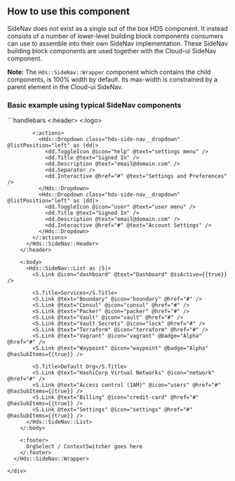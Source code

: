## How to use this component

SideNav does not exist as a single out of the box HDS component. It instead consists of a number of lower-level building block components consumers can use to assemble into their own SideNav implementation. These SideNav building block components are used together with the Cloud-ui SideNav component.

**Note:** The `Hds::SideNav::Wrapper` component which contains the child components, is 100% width by default. Its max-width is constrained by a parent element in the Cloud-ui SideNav.

### Basic example using typical SideNav components

<div class="doc-side-nav-width">
  ```handlebars
      <Hds::SideNav::Wrapper>
        <:header>
          <Hds::SideNav::Header>
            <:logo>
              <Hds::SideNav::HomeLink @icon="hashicorp" @ariaLabel="HashiCorp" @href="#" />
            </:logo>

            <:actions>
              <Hds::Dropdown class="hds-side-nav__dropdown" @listPosition="left" as |dd|>
                <dd.ToggleIcon @icon="help" @text="settings menu" />
                <dd.Title @text="Signed In" />
                <dd.Description @text="email@domain.com" />
                <dd.Separator />
                <dd.Interactive @href="#" @text="Settings and Preferences" />
              </Hds::Dropdown>
              <Hds::Dropdown class="hds-side-nav__dropdown" @listPosition="left" as |dd|>
                <dd.ToggleIcon @icon="user" @text="user menu" />
                <dd.Title @text="Signed In" />
                <dd.Description @text="email@domain.com" />
                <dd.Interactive @href="#" @text="Account Settings" />
              </Hds::Dropdown>
            </:actions>
          </Hds::SideNav::Header>
        </:header>

        <:body>
          <Hds::SideNav::List as |S|>
            <S.Link @icon="dashboard" @text="Dashboard" @isActive={{true}} />

            <S.Title>Services</S.Title>
            <S.Link @text="Boundary" @icon="boundary" @href="#" />
            <S.Link @text="Consul" @icon="consul" @href="#" />
            <S.Link @text="Packer" @icon="packer" @href="#" />
            <S.Link @text="Vault" @icon="vault" @href="#" />
            <S.Link @text="Vault Secrets" @icon="lock" @href="#" />
            <S.Link @text="Terraform" @icon="terraform" @href="#" />
            <S.Link @text="Vagrant" @icon="vagrant" @badge="Alpha" @href="#" />
            <S.Link @text="Waypoint" @icon="waypoint" @badge="Alpha" @hasSubItems={{true}} />

            <S.Title>Default Org</S.Title>
            <S.Link @text="HashiCorp Virtual Networks" @icon="network" @href="#" />
            <S.Link @text="Access control (IAM)" @icon="users" @href="#" @hasSubItems={{true}} />
            <S.Link @text="Billing" @icon="credit-card" @href="#" @hasSubItems={{true}} />
            <S.Link @text="Settings" @icon="settings" @href="#" @hasSubItems={{true}} />
          </Hds::SideNav::List>
        </:body>

        <:footer>
          OrgSelect / ContextSwitcher goes here
        </:footer>
      </Hds::SideNav::Wrapper>
  ```
</div>
